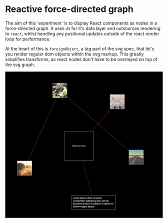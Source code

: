 # Reactive force-directed graph

The aim of this 'experiment' is to display React components as nodes in a force-directed graph. It uses `d3` for it's data layer and outsources rendering to `react`, whilst handling any positional updates outside of the react render loop for performance.

At the heart of this is `foreignObject`, a tag part of the svg spec, that let's you render regular dom objects within the svg markup. This greatly simplifies transforms, as react nodes don't have to be overlayed on top of the svg graph.

![Screenshot](./screenshot.png)
